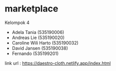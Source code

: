 # marketplace

Kelompok 4
- Adela Tania (535190006)
- Andreas Lie (535190020)
- Caroline Wili Harto (535190032)
- David Jansen (535190038)
- Fernando (535199201)

link url : https://daestro-cloth.netlify.app/index.html
